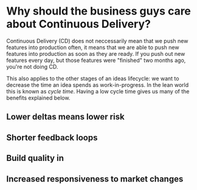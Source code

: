 Why should the business guys care about Continuous Delivery?
============================================================

Continuous Delivery (CD) does not neccessarily mean that we push new features
into production often, it means that we are able to push new features
into production as soon as they are ready. If you push out new features
every day, but those features were "finished" two months ago, you're not
doing CD.

This also applies to the other stages of an ideas lifecycle: we want to
decrease the time an idea spends as work-in-progress. In the lean world 
this is known as _cycle time_. Having a low cycle time gives us many of the
benefits explained below.

Lower deltas means lower risk
-----------------------------


Shorter feedback loops
----------------------

Build quality in
----------------

Increased responsiveness to market changes
------------------------------------------


